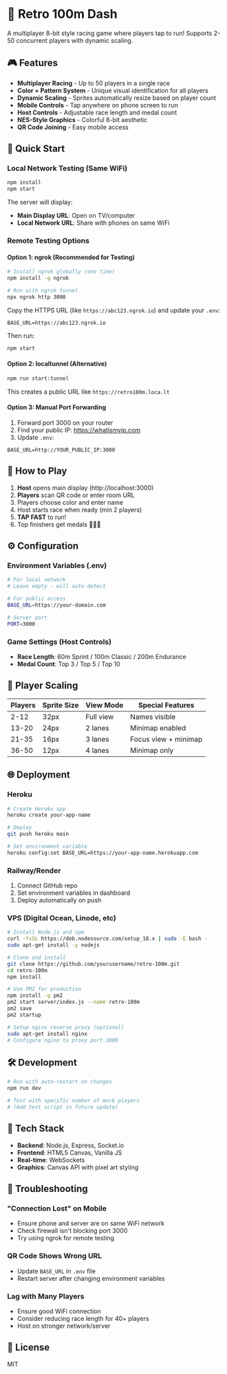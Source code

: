 # 🏃 Retro 100m Dash

A multiplayer 8-bit style racing game where players tap to run! Supports 2-50 concurrent players with dynamic scaling.

## 🎮 Features

- **Multiplayer Racing** - Up to 50 players in a single race
- **Color + Pattern System** - Unique visual identification for all players
- **Dynamic Scaling** - Sprites automatically resize based on player count
- **Mobile Controls** - Tap anywhere on phone screen to run
- **Host Controls** - Adjustable race length and medal count
- **NES-Style Graphics** - Colorful 8-bit aesthetic
- **QR Code Joining** - Easy mobile access

## 🚀 Quick Start

### Local Network Testing (Same WiFi)

```bash
npm install
npm start
```

The server will display:
- **Main Display URL**: Open on TV/computer
- **Local Network URL**: Share with phones on same WiFi

### Remote Testing Options

#### Option 1: ngrok (Recommended for Testing)

```bash
# Install ngrok globally (one time)
npm install -g ngrok

# Run with ngrok tunnel
npx ngrok http 3000
```

Copy the HTTPS URL (like `https://abc123.ngrok.io`) and update your `.env`:
```
BASE_URL=https://abc123.ngrok.io
```

Then run:
```bash
npm start
```

#### Option 2: localtunnel (Alternative)

```bash
npm run start:tunnel
```

This creates a public URL like `https://retro100m.loca.lt`

#### Option 3: Manual Port Forwarding

1. Forward port 3000 on your router
2. Find your public IP: https://whatismyip.com
3. Update `.env`:
```
BASE_URL=http://YOUR_PUBLIC_IP:3000
```

## 📱 How to Play

1. **Host** opens main display (http://localhost:3000)
2. **Players** scan QR code or enter room URL
3. Players choose color and enter name
4. Host starts race when ready (min 2 players)
5. **TAP FAST** to run!
6. Top finishers get medals 🥇🥈🥉

## ⚙️ Configuration

### Environment Variables (.env)

```bash
# For local network
# Leave empty - will auto-detect

# For public access
BASE_URL=https://your-domain.com

# Server port
PORT=3000
```

### Game Settings (Host Controls)

- **Race Length**: 60m Sprint / 100m Classic / 200m Endurance
- **Medal Count**: Top 3 / Top 5 / Top 10

## 🎨 Player Scaling

| Players | Sprite Size | View Mode | Special Features |
|---------|------------|-----------|------------------|
| 2-12    | 32px       | Full view | Names visible |
| 13-20   | 24px       | 2 lanes   | Minimap enabled |
| 21-35   | 16px       | 3 lanes   | Focus view + minimap |
| 36-50   | 12px       | 4 lanes   | Minimap only |

## 🌐 Deployment

### Heroku

```bash
# Create Heroku app
heroku create your-app-name

# Deploy
git push heroku main

# Set environment variable
heroku config:set BASE_URL=https://your-app-name.herokuapp.com
```

### Railway/Render

1. Connect GitHub repo
2. Set environment variables in dashboard
3. Deploy automatically on push

### VPS (Digital Ocean, Linode, etc)

```bash
# Install Node.js and npm
curl -fsSL https://deb.nodesource.com/setup_18.x | sudo -E bash -
sudo apt-get install -y nodejs

# Clone and install
git clone https://github.com/yourusername/retro-100m.git
cd retro-100m
npm install

# Use PM2 for production
npm install -g pm2
pm2 start server/index.js --name retro-100m
pm2 save
pm2 startup

# Setup nginx reverse proxy (optional)
sudo apt-get install nginx
# Configure nginx to proxy port 3000
```

## 🛠️ Development

```bash
# Run with auto-restart on changes
npm run dev

# Test with specific number of mock players
# (Add test script in future update)
```

## 📝 Tech Stack

- **Backend**: Node.js, Express, Socket.io
- **Frontend**: HTML5 Canvas, Vanilla JS
- **Real-time**: WebSockets
- **Graphics**: Canvas API with pixel art styling

## 🐛 Troubleshooting

### "Connection Lost" on Mobile
- Ensure phone and server are on same WiFi network
- Check firewall isn't blocking port 3000
- Try using ngrok for remote testing

### QR Code Shows Wrong URL
- Update `BASE_URL` in `.env` file
- Restart server after changing environment variables

### Lag with Many Players
- Ensure good WiFi connection
- Consider reducing race length for 40+ players
- Host on stronger network/server

## 📄 License

MIT